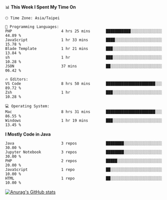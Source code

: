 <!--### Hi there 👋-->

<!--
**treevel/treevel** is a ✨ _special_ ✨ repository because its `README.md` (this file) appears on your GitHub profile.

Here are some ideas to get you started:

- 🔭 I’m currently working on ...
- 🌱 I’m currently learning ...
- 👯 I’m looking to collaborate on ...
- 🤔 I’m looking for help with ...
- 💬 Ask me about ...
- 📫 How to reach me: ...
- 😄 Pronouns: ...
- ⚡ Fun fact: ...
-->

<!--START_SECTION:waka-->
📊 **This Week I Spent My Time On** 

```text
🕑︎ Time Zone: Asia/Taipei

💬 Programming Languages: 
PHP                      4 hrs 25 mins       ███████████░░░░░░░░░░░░░░   44.89 % 
JavaScript               1 hr 33 mins        ████░░░░░░░░░░░░░░░░░░░░░   15.78 % 
Blade Template           1 hr 21 mins        ███░░░░░░░░░░░░░░░░░░░░░░   13.84 % 
sh                       1 hr                ███░░░░░░░░░░░░░░░░░░░░░░   10.28 % 
JSON                     37 mins             ██░░░░░░░░░░░░░░░░░░░░░░░   06.42 % 

🔥 Editors: 
VS Code                  8 hrs 50 mins       ██████████████████████░░░   89.72 % 
Zsh                      1 hr                ███░░░░░░░░░░░░░░░░░░░░░░   10.28 % 

💻 Operating System: 
Mac                      8 hrs 31 mins       ██████████████████████░░░   86.55 % 
Windows                  1 hr 19 mins        ███░░░░░░░░░░░░░░░░░░░░░░   13.45 % 
```

**I Mostly Code in Java** 

```text
Java                     3 repos             ████████░░░░░░░░░░░░░░░░░   30.00 % 
Jupyter Notebook         3 repos             ████████░░░░░░░░░░░░░░░░░   30.00 % 
PHP                      2 repos             █████░░░░░░░░░░░░░░░░░░░░   20.00 % 
JavaScript               1 repo              ██░░░░░░░░░░░░░░░░░░░░░░░   10.00 % 
HTML                     1 repo              ██░░░░░░░░░░░░░░░░░░░░░░░   10.00 % 
```




<!--END_SECTION:waka-->

<!-- GitHub Stats Card-->
[![Anurag's GitHub stats](https://github-readme-stats.vercel.app/api?username=treevel&show_icons=true&theme=monokai&count_private=true)](https://github.com/anuraghazra/github-readme-stats)
